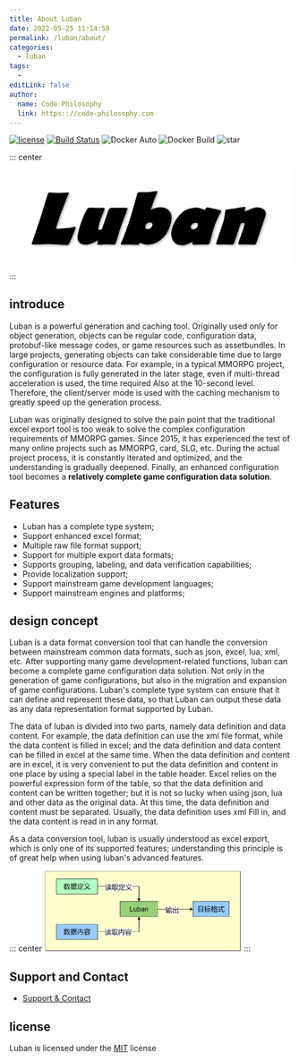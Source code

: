 ```yaml
---
title: About Luban
date: 2022-05-25 11:14:58
permalink: /luban/about/
categories:
  - luban
tags:
  - 
editLink: false
author: 
  name: Code Philosophy
  link: https:://code-philosophy.com
---
```


[![license](http://img.shields.io/badge/license-MIT-blue.svg?style=flat-square)](https://opensource.org/licenses/MIT)
[![Build Status](https://travis-ci.com/focus-creative-games/luban.svg?style=flat-square&branch=main)](https://travis-ci.com/focus-creative-games/luban)  ![Docker Auto](https://img.shields.io/docker/cloud/automated/hugebug4ever/luban.svg?style=flat-square) ![Docker Build](https://img.shields.io/docker/cloud/build/hugebug4ever/luban.svg?style=flat-square) ![star](https://img.shields.io/github/stars/focus-creative-games/luban?style=flat-square)

::: center
![icon](/img/luban/icon.png)
:::


## introduce

Luban is a powerful generation and caching tool. Originally used only for object generation, objects can be regular code, configuration data, protobuf-like message codes, or game resources such as assetbundles.
In large projects, generating objects can take considerable time due to large configuration or resource data. For example, in a typical MMORPG project, the configuration is fully generated in the later stage, even if multi-thread acceleration is used, the time required
Also at the 10-second level. Therefore, the client/server mode is used with the caching mechanism to greatly speed up the generation process.

Luban was originally designed to solve the pain point that the traditional excel export tool is too weak to solve the complex configuration requirements of MMORPG games. Since 2015, it has experienced the test of many online projects such as MMORPG, card, SLG, etc.
During the actual project process, it is constantly iterated and optimized, and the understanding is gradually deepened. Finally, an enhanced configuration tool becomes a **relatively complete game configuration data solution**.

## Features

- Luban has a complete type system;
- Support enhanced excel format;
- Multiple raw file format support;
- Support for multiple export data formats;
- Supports grouping, labeling, and data verification capabilities;
- Provide localization support;
- Support mainstream game development languages;
- Support mainstream engines and platforms;

## design concept

Luban is a data format conversion tool that can handle the conversion between mainstream common data formats, such as json, excel, lua, xml, etc. After supporting many game development-related functions, luban can become a complete game configuration data solution. Not only in the generation of game configurations, but also in the migration and expansion of game configurations. Luban's complete type system can ensure that it can define and represent these data, so that Luban can output these data as any data representation format supported by Luban.

The data of luban is divided into two parts, namely data definition and data content. For example, the data definition can use the xml file format, while the data content is filled in excel; and the data definition and data content can be filled in excel at the same time. When the data definition and content are in excel, it is very convenient to put the data definition and content in one place by using a special label in the table header. Excel relies on the powerful expression form of the table, so that the data definition and content can be written together; but it is not so lucky when using json, lua and other data as the original data. At this time, the data definition and content must be separated. Usually, the data definition uses xml Fill in, and the data content is read in in any format.

As a data conversion tool, luban is usually understood as excel export, which is only one of its supported features; understanding this principle is of great help when using luban's advanced features.

::: center
<img src="/img/luban/process.jpg" alt="数据流转流程图" style="max-width:70%;cursor: zoom-in;">
:::

## Support and Contact

- [Support & Contact](/about/)

## license

Luban is licensed under the [MIT](https://github.com/focus-creative-games/luban/blob/main/LICENSE) license
